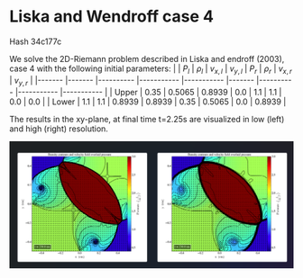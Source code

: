 <script
  src="https://cdn.mathjax.org/mathjax/latest/MathJax.js?config=TeX-AMS-MML_HTMLorMML"
  type="text/javascript">
</script>

# Liska and Wendroff case 4
Hash 34c177c


We solve the  2D-Riemann problem described in Liska and endroff (2003), case 4 with the following initial parameters:
|       	| $P_l$ 	| $\rho_l$ 	| $v_{x,l}$ 	| $v_{y,l}$ 	| $P_r$ 	| $\rho_r$ 	| $v_{x,r}$ 	| $v_{y,r}$ 	|
|-------	|-------	|----------	|-----------	|-----------	|-------	|----------	|-----------	|-----------	|
| Upper 	| 0.35  	| 0.5065    | 0.8939   	| 0.0       	| 1.1   	| 1.1   	  | 0.0       	| 0.0       	|
| Lower 	| 1.1   	| 1.1     	| 0.8939   	| 0.8939     	| 0.35   	| 0.5065  	| 0.0       	| 0.8939    	|

The results in the xy-plane, at final time t=2.25s are visualized in low (left) and high (right) resolution.

![case4_xy](images/2D/case4/case4_xy.png)
